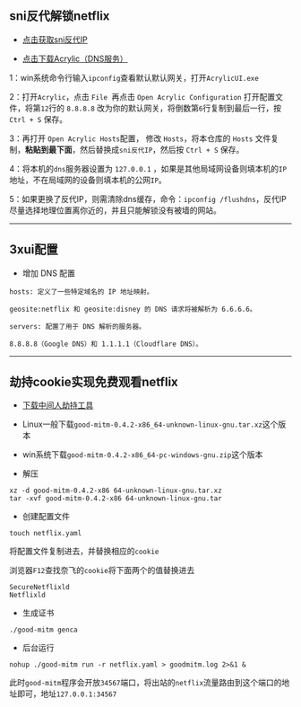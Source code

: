 ## sni反代解锁netflix

- [点击获取sni反代IP](https://fofa.info/result?qbase64=Ym9keT0iQmFja2VuZCBub3QgYXZhaWxhYmxlIg%3D%3D)

- [点击下载Acrylic（DNS服务）](https://mayakron.altervista.org/support/acrylic/Home.htm)

1：win系统命令行输入`ipconfig`查看默认默认网关，打开`AcrylicUI.exe`

2：打开`Acrylic`，点击 `File `再点击 `Open Acrylic Configuration` 打开配置文件，将第`12`行的 `8.8.8.8` 改为你的默认网关，将倒数第`6`行复制到最后一行，按 `Ctrl + S` 保存。

3：再打开 `Open Acrylic Hosts`配置， 修改 `Hosts`，将本仓库的 `Hosts` 文件复制，**粘贴到最下面**，然后替换成`sni反代IP`，然后按 `Ctrl + S` 保存。

4：将本机的`dns`服务器设置为 `127.0.0.1` ，如果是其他局域网设备则填本机的`IP`地址，不在局域网的设备则填本机的公网`IP`。

5：如果更换了反代IP，则需清除dns缓存，命令：`ipconfig /flushdns`，反代IP尽量选择地理位置离你近的，并且只能解锁没有被墙的网站。

---

## 3xui配置

- 增加 DNS 配置

```
hosts: 定义了一些特定域名的 IP 地址映射。

geosite:netflix 和 geosite:disney 的 DNS 请求将被解析为 6.6.6.6。
```
```
servers: 配置了用于 DNS 解析的服务器。

8.8.8.8（Google DNS）和 1.1.1.1（Cloudflare DNS）。
```

--- 

## 劫持cookie实现免费观看netflix

- [下载中间人劫持工具](https://github.com/zu1k/Good-MITM/releases)

- Linux一般下载`good-mitm-0.4.2-x86_64-unknown-linux-gnu.tar.xz`这个版本

- win系统下载`good-mitm-0.4.2-x86_64-pc-windows-gnu.zip`这个版本

- 解压
```
xz -d good-mitm-0.4.2-x86 64-unknown-linux-gnu.tar.xz
tar -xvf good-mitm-0.4.2-x86 64-unknown-linux-gnu.tar
```

- 创建配置文件
```
touch netflix.yaml
```
将配置文件复制进去，并替换相应的`cookie`

浏览器`F12`查找奈飞的`cookie`将下面两个的值替换进去
```
SecureNetflixld
Netflixld
```

- 生成证书
```
./good-mitm genca
```

- 后台运行
```
nohup ./good-mitm run -r netflix.yaml > goodmitm.log 2>&1 &
```

此时`good-mitm`程序会开放`34567`端口，将出站的`netflix`流量路由到这个端口的地址即可，地址`127.0.0.1:34567`
